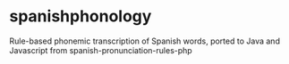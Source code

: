 # spanishphonology
Rule-based phonemic transcription of Spanish words, ported to Java and Javascript from spanish-pronunciation-rules-php
